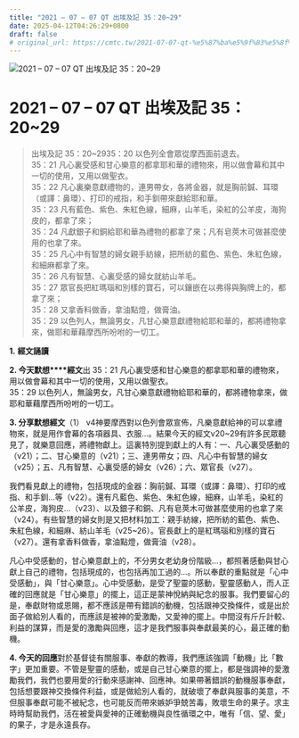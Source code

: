 ```yaml
---
title: "2021 – 07 – 07 QT 出埃及記 35：20~29"
date: 2025-04-12T04:26:29+0800
draft: false
# original_url: https://cmtc.tw/2021-07-07-qt-%e5%87%ba%e5%9f%83%e5%8f%8a%e8%a8%98-35%ef%bc%9a2029
---
```


![2021 – 07 – 07 QT 出埃及記 35：20~29](/images/qt.jpg   "2021 – 07 – 07 QT 出埃及記 35：20~29")

# 2021 – 07 – 07 QT 出埃及記 35：20~29

> 出埃及記 35：20~2935：20 以色列全會眾從摩西面前退去。  
> 35：21 凡心裏受感和甘心樂意的都拿耶和華的禮物來，用以做會幕和其中一切的使用，又用以做聖衣。  
> 35：22 凡心裏樂意獻禮物的，連男帶女，各將金器，就是胸前鍼、耳環（或譯：鼻環）、打印的戒指，和手釧帶來獻給耶和華。  
> 35：23 凡有藍色、紫色、朱紅色線，細麻，山羊毛，染紅的公羊皮，海狗皮的，都拿了來；  
> 35：24 凡獻銀子和銅給耶和華為禮物的都拿了來；凡有皂莢木可做甚麼使用的也拿了來。  
> 35：25 凡心中有智慧的婦女親手紡線，把所紡的藍色、紫色、朱紅色線，和細麻都拿了來。  
> 35：26 凡有智慧、心裏受感的婦女就紡山羊毛。  
> 35：27 眾官長把紅瑪瑙和別樣的寶石，可以鑲嵌在以弗得與胸牌上的，都拿了來；  
> 35：28 又拿香料做香，拿油點燈，做膏油。  
> 35：29 以色列人，無論男女，凡甘心樂意獻禮物給耶和華的，都將禮物拿來，做耶和華藉摩西所吩咐的一切工。

**1.** **經文誦讀**

**2. 今天默想****經文**出 35：21 凡心裏受感和甘心樂意的都拿耶和華的禮物來，用以做會幕和其中一切的使用，又用以做聖衣。  
35：29 以色列人，無論男女，凡甘心樂意獻禮物給耶和華的，都將禮物拿來，做耶和華藉摩西所吩咐的一切工。

**3. 分享默想經文**（1） v4神要摩西對以色列會眾宣佈，凡樂意獻給神的可以拿禮物來，就是用作會幕的各項器具、衣服…。結果今天的經文v20~29有許多民眾聽見了，就樂意回應，將禮物獻上。這裏特別提到獻上的人有：一、凡心裏受感動的（v21）；二、甘心樂意的（v21）；三、連男帶女；四、凡心中有智慧的婦女（v25）；五、凡有智慧、心裏受感的婦女（v26）；六、眾官長（v27）。

我們看見獻上的禮物，包括現成的金器：胸前鍼、耳環（或譯：鼻環）、打印的戒指、和手釧…等（v22）。還有凡藍色、紫色、朱紅色線，細麻，山羊毛，染紅的公羊皮，海狗皮…（v23）、以及銀子和銅、凡有皂莢木可做甚麼使用的也拿了來（v24）。有些智慧的婦女則是又把材料加工：親手紡線，把所紡的藍色、紫色、朱紅色線，和細麻、紡山羊毛（v25~26）。官長獻上的是紅瑪瑙和別樣的寶石（v27）。還有拿香料做香，拿油點燈，做膏油（v28）。

凡心中受感動的，甘心樂意獻上的，不分男女老幼身份階級…，都照著感動與甘心獻上自己的禮物，包括現成的，也包括再加工過的…。所以奉獻的重點就是「心中受感動」，與「甘心樂意」。心中受感動，是受了聖靈的感動，聖靈感動人，而人正確的回應就是「甘心樂意」的擺上，這正是蒙神悅納與紀念的服事。我們要留心的是，奉獻財物或恩賜，都不應該是帶有錯誤的動機，包括跟神交換條件，或是出於面子做給別人看的，而應該是被神的愛激勵，又愛神的擺上。中間沒有斤斤計較、利益的謀算，而是愛的激勵與回應，這才是我們服事與奉獻最美的心，最正確的動機。

**4. 今天的回應**對於基督徒有關服事、奉獻的教導，我們應該強調「動機」比「數字」更加重要。不管是聖靈的感動，或是自己甘心樂意的擺上，都是強調神的愛激勵我們，我們也要用愛的行動來感謝神、回應神。如果帶著錯誤的動機服事奉獻，包括想要跟神交換條件利益，或是做給別人看的，就破壞了奉獻與服事的美意，不但服事奉獻可能不被紀念，也可能反而帶來嫉妒爭兢苦毒，敗壞生命的果子。求主時時幫助我們，活在被愛與愛神的正確動機與良性循環之中，唯有「信、望、愛」的果子，才是永遠長存。